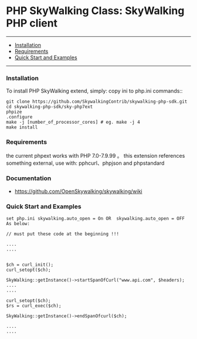 # PHP SkyWalking Class: SkyWalking PHP client


---

- [Installation](#installation)
- [Requirements](#requirements)
- [Quick Start and Examples](#quick-start-and-examples)

---

### Installation

To install PHP SkyWalking extend, simply:
copy ini to php.ini
commands::
	
	git clone https://github.com/SkywalkingContrib/skywalking-php-sdk.git
	cd skywalking-php-sdk/sky-php7ext
	phpize
	.configure
	make -j [number_of_processor_cores] # eg. make -j 4
	make install
### Requirements

the current phpext works with PHP 7.0-7.9.99 。
this extension references something external, use with: pphcurl、phpjson and phpstandard

### Documentation
- https://github.com/OpenSkywalking/skywalking/wiki

### Quick Start and Examples
    set php.ini skywalking.auto_open = On OR  skywalking.auto_open = OFF As below:

    // must put these code at the beginning !!!
    
    ....
    ....
    
    
    $ch = curl_init();
    curl_setopt($ch);
    
    SkyWalking::getInstance()->startSpanOfCurl("www.api.com", $headers);
    ....
    ....
    
    curl_setopt($ch);
    $rs = curl_exec($ch);
    
    SkyWalking::getInstance()->endSpanOfcurl($ch);
    
    ....
    ....